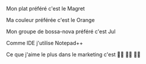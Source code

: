 Mon plat préféré c'est le Magret

Ma couleur préférée c'est le Orange

Mon groupe de bossa-nova préféré c'est Jul

Comme IDE j'utilise Notepad++

Ce que j'aime le plus dans le marketing c'est 👩‍🦯 🧑‍🦼 👨‍🦼
